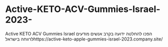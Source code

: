 # Active-KETO-ACV-Gummies-Israel-2023-
Active KETO ACV Gummies Israel הפכו להחלטה ידועה בקרב אנשים מודעים לרווחה בישראלhttps://active-keto-apple-gummies-israel-2023.company.site/
